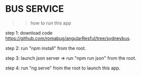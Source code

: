 # BUS SERVICE

>> how to run this app

step 1: download code https://github.com/romabug/angularResful/tree/sydneybus.

step 2: run "npm install" from the root.

step 3: launch json server => run "npm run json" from the root.

step 4: run "ng serve" from the root to launch this app.




 
